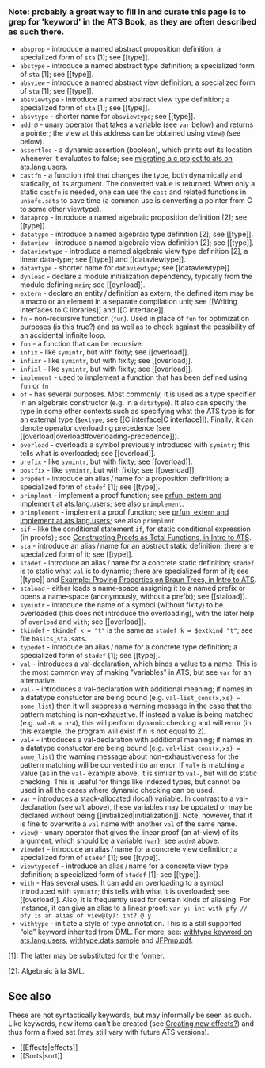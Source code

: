 ### Note: probably a great way to fill in and curate this page is to grep for 'keyword' in the ATS Book, as they are often described as such there.

* `absprop` - introduce a named abstract proposition definition; a specialized form of `sta` [1]; see [[type]].
* `abstype` - introduce a named abstract type definition; a specialized form of `sta` [1]; see [[type]].
* `absview` - introduce a named abstract view definition; a specialized form of `sta` [1]; see [[type]].
* `absviewtype` - introduce a named abstract view type definition; a specialized form of `sta` [1]; see [[type]].
* `absvtype`  - shorter name for `absviewtype`; see [[type]].
* `addr@` - unary operator that takes a variable (see `var` below) and returns a pointer; the view at this
address can be obtained using `view@` (see below).
* `assertloc` - a dynamic assertion (boolean), which prints out its location whenever it evaluates to false; see [migrating a c project to ats on ats.lang.users](https://groups.google.com/forum/#!topic/ats-lang-users/gc-7RtVPCJo).
* `castfn` - a function (`fn`) that changes the type, both dynamically and statically, of its argument. The converted value is returned. When only a static `castfn` is needed, one can use the `cast` and related functions in `unsafe.sats` to save time (a common use is converting a pointer from C to some other viewtype).
* `dataprop` - introduce a named algebraic proposition definition [2]; see [[type]].
* `datatype` - introduce a named algebraic type definition [2]; see [[type]].
* `dataview` - introduce a named algebraic view definition [2]; see [[type]].
* `dataviewtype`  - introduce a named algebraic view type definition [2], a linear data‑type; see [[type]] and [[dataviewtype]].
* `datavtype`  - shorter name for `dataviewtype`; see [[dataviewtype]].
* `dynload` - declare a module initialization dependency, typically from the module defining `main`; see [[dynload]].
* `extern` - declare an entity / definition as extern; the defined item may be a macro or an element in a separate compilation unit; see [[Writing interfaces to C libraries]] and [[C interface]].
* `fn` - non-recursive function (`fun`). Used in place of `fun` for optimization purposes (is this true?) and as well as to check against the possibility of an accidental infinite loop.
* `fun` - a function that can be recursive.
* `infix` - like `symintr`, but with fixity; see [[overload]].
* `infixr` - like `symintr`, but with fixity; see [[overload]].
* `infixl` - like `symintr`, but with fixity; see [[overload]].
* `implement` - used to implement a function that has been defined using `fun` or `fn`
* `of` - has several purposes. Most commonly, it is used as a type specifier in an algebraic constructor (e.g. in a `datatype`). It also can specify the type in some other contexts such as specifying what the ATS type is for an external type (`$extype`; see [[C interface|C interface]]). Finally, it can denote operator overloading precedence (see [[overload|overload#overloading-precedence]]).
* `overload` - overloads a symbol previously introduced with `symintr`; this tells what is overloaded; see [[overload]].
* `prefix` - like `symintr`, but with fixity; see [[overload]].
* `postfix` - like `symintr`, but with fixity; see [[overload]].
* `propdef` - introduce an alias / name for a proposition definition; a specialized form of `stadef` [1]; see [[type]].
* `primplmnt` - implement a proof function; see [prfun, extern and implement at ats.lang.users](https://groups.google.com/forum/#!topic/ats-lang-users/7-EMCceXpv4); see also `primplement`.
* `primplement` - implement a proof function; see [prfun, extern and implement at ats.lang.users](https://groups.google.com/forum/#!topic/ats-lang-users/7-EMCceXpv4); see also `primplmnt`.
* `sif` - like the conditional statement `if`, for static conditional expression (in proofs) ; see [Constructing Proofs as Total Functions, in Intro to ATS](http://ats-lang.sourceforge.net/DOCUMENT/INT2PROGINATS/HTML/x2905.html).
* `sta` - introduce an alias / name for an abstract static definition; there are specialized form of it; see [[type]].
* `stadef` - introduce an alias / name for a concrete static definition; `stadef` is to static what `val` is to dynamic; there are specialized form of it; see [[type]] and [Example: Proving Properties on Braun Trees, in Intro to ATS](http://ats-lang.sourceforge.net/DOCUMENT/INT2PROGINATS/HTML/x3017.html).
* `staload` - either loads a name‑space assigning it to a named prefix or opens a name‑space (anonymously, without a prefix); see [[staload]].
* `symintr` - introduce the name of a symbol (without fixity) to be overloaded (this does not introduce the overloading), with the later help of `overload` and `with`; see [[overload]].
* `tkindef` - `tkindef k = "t"` is the same as `stadef k = $extkind "t"`; see file `basics_sta.sats`.
* `typedef` - introduce an alias / name for a concrete type definition; a specialized form of `stadef` [1]; see [[type]].
* `val` - introduces a val-declaration, which binds a value to a name. This is the most common way of making "variables" in ATS; but see `var` for an alternative.
* `val-` - introduces a val-declaration with additional meaning; if names in a datatype constuctor are being bound (e.g. `val-list_cons(x,xs) = some_list`) then it will suppress a warning message in the case that the pattern matching is non-exhaustive. If instead a value is being matched (e.g. `val-8 = n*4`), this will perform dynamic checking and will error (in this example, the program will exist if n is not equal to 2).
* `val+` - introduces a val-declaration with additional meaning; if names in a datatype constuctor are being bound (e.g. `val+list_cons(x,xs) = some_list`) the warning message about non-exhaustiveness for the pattern matching will be converted into an error. If `val+` is matching a value (as in the `val-` example above, it is similar to `val-`, but will do static checking. This is useful for things like indexed types, but cannot be used in all the cases where dynamic checking can be used.
* `var` - introduces a stack-allocated (local) variable. In contrast to a val-declaration (see `val` above), these variables may be updated or may be declared without being [[initialized|initialization]]. Note, however, that it is fine to overwrite a `val` name with another `val` of the same name. 
* `view@` - unary operator that gives the linear proof (an at-view) of its argument, which should be a variable (`var`); see `addr@` above. 
* `viewdef` - introduce an alias / name for a concrete view definition; a specialized form of `stadef` [1]; see [[type]].
* `viewtypedef` - introduce an alias / name for a concrete view type definition; a specialized form of `stadef` [1]; see [[type]].
* `with` - Has several uses. It can add an overloading to a symbol introduced with `symintr`; this tells with what it is overloaded; see [[overload]]. Also, it is frequently used for certain kinds of aliasing. For instance, it can give an alias to a linear proof: `var y: int with pfy // pfy is an alias of view@(y): int? @ y`
* `withtype` - initiate a style of type annotation. This is a still supported “old” keyword inherited from DML. For more, see: [withtype keyword on ats.lang.users](https://groups.google.com/forum/#!topic/ats-lang-users/5jNYHIRuf6k), [withtype.dats sample](http://www.ats-lang.org/SERVER/MYCODE/Patsoptaas_serve.php?mycode_url=https://raw.githubusercontent.com/githwxi/ATS-Postiats/master/doc/EXAMPLE/TESTATS/withtype.dats) and [JFPmp.pdf](http://www.cs.bu.edu/~hwxi/academic/papers/JFPmp.pdf).

[1]: The latter may be substituted for the former.

[2]: Algebraic à la SML.

## See also

These are not syntactically keywords, but may informally be seen as such. Like keywords, new items can't be created (see [Creating new effects?](https://groups.google.com/forum/#!topic/ats-lang-users/L38Bzie5lsE)) and thus form a fixed set (may still vary with future ATS versions).

* [[Effects|effects]]
* [[Sorts|sort]]

